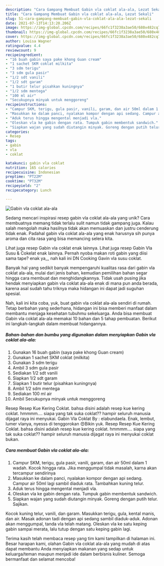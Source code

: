 ```yaml
---
description: "Cara Gampang Membuat Gabin vla coklat ala-ala, Lezat Sekali"
title: "Cara Gampang Membuat Gabin vla coklat ala-ala, Lezat Sekali"
slug: 51-cara-gampang-membuat-gabin-vla-coklat-ala-ala-lezat-sekali
date: 2021-07-13T14:13:20.206Z
image: https://img-global.cpcdn.com/recipes/66fc1f3238a3ae50/680x482cq70/gabin-vla-coklat-ala-ala-foto-resep-utama.jpg
thumbnail: https://img-global.cpcdn.com/recipes/66fc1f3238a3ae50/680x482cq70/gabin-vla-coklat-ala-ala-foto-resep-utama.jpg
cover: https://img-global.cpcdn.com/recipes/66fc1f3238a3ae50/680x482cq70/gabin-vla-coklat-ala-ala-foto-resep-utama.jpg
author: Louisa Wagner
ratingvalue: 4.4
reviewcount: 9
recipeingredient:
- "16 buah gabin saya pake khong Guan cream"
- "1 sachet SKM coklat milkita"
- "3 sdm terigu"
- "3 sdm gula pasir"
- "1/2 sdt vanili"
- "1/2 sdt garam"
- "1 butir telur pisahkan kuningnya"
- "1/2 sdm mentega"
- "100 ml air"
- "Secukupnya minyak untuk menggoreng"
recipeinstructions:
- "Campur SKM, terigu, gula pasir, vanili, garam, dan air 50ml dalam 1 wadah. Kocok hingga rata. Jika menggumpal tidak masalah, karna akan tercampur sendirinya"
- "Masukkan ke dalam panci, nyalakan kompor dengan api sedang. Campur air 50ml lagi sambil diaduk rata. Tambahkan kuning telur."
- "Aduk terus hingga mengental menjadi vla."
- "Oleskan vla ke gabin dengan rata. Tumpuk gabin membentuk sandwich."
- "Siapkan wajan yang sudah diutangin minyak. Goreng dengan putih telur. Sajikan."
categories:
- Resep
tags:
- gabin
- vla
- coklat

katakunci: gabin vla coklat 
nutrition: 165 calories
recipecuisine: Indonesian
preptime: "PT22M"
cooktime: "PT32M"
recipeyield: "2"
recipecategory: Lunch

---
```



![Gabin vla coklat ala-ala](https://img-global.cpcdn.com/recipes/66fc1f3238a3ae50/680x482cq70/gabin-vla-coklat-ala-ala-foto-resep-utama.jpg)

Sedang mencari inspirasi resep gabin vla coklat ala-ala yang unik? Cara membuatnya memang tidak terlalu sulit namun tidak gampang juga. Kalau salah mengolah maka hasilnya tidak akan memuaskan dan justru cenderung tidak enak. Padahal gabin vla coklat ala-ala yang enak harusnya sih punya aroma dan cita rasa yang bisa memancing selera kita.

Lihat juga resep Gabin vla coklat enak lainnya. Lihat juga resep Gabin Vla Susu &amp; Cokelat enak lainnya. Pernah nyoba makan roti gabin yang diisi sama tape? enak ya,,, nah kali ini DN Cooking Gavin vla susu coklat.

Banyak hal yang sedikit banyak mempengaruhi kualitas rasa dari gabin vla coklat ala-ala, mulai dari jenis bahan, kemudian pemilihan bahan segar hingga cara membuat dan menghidangkannya. Tidak usah pusing jika hendak menyiapkan gabin vla coklat ala-ala enak di mana pun anda berada, karena asal sudah tahu triknya maka hidangan ini dapat jadi suguhan spesial.


Nah, kali ini kita coba, yuk, buat gabin vla coklat ala-ala sendiri di rumah. Tetap berbahan yang sederhana, hidangan ini bisa memberi manfaat dalam membantu menjaga kesehatan tubuhmu sekeluarga. Anda bisa membuat Gabin vla coklat ala-ala memakai 10 bahan dan 5 tahap pembuatan. Berikut ini langkah-langkah dalam membuat hidangannya.

<!--inarticleads1-->

##### Bahan-bahan dan bumbu yang digunakan dalam menyiapkan Gabin vla coklat ala-ala:

1. Gunakan 16 buah gabin (saya pake khong Guan cream)
1. Gunakan 1 sachet SKM coklat (milkita)
1. Gunakan 3 sdm terigu
1. Ambil 3 sdm gula pasir
1. Sediakan 1/2 sdt vanili
1. Siapkan 1/2 sdt garam
1. Siapkan 1 butir telur (pisahkan kuningnya)
1. Ambil 1/2 sdm mentega
1. Sediakan 100 ml air
1. Ambil Secukupnya minyak untuk menggoreng


Resep Resep Kue Kering Coklat. bahsa disini adalah resep kue kering coklat. hmmmm…. siapa yang tak suka coklat?? hampir seluruh manusia dijagat raya ini menyukai. Gabin Vla Coklat By : elabundaela. Enak, lembut, lumer vlanya, nyesss di tenggorokan 😍Bikin yuk. Resep Resep Kue Kering Coklat. bahsa disini adalah resep kue kering coklat. hmmmm…. siapa yang tak suka coklat?? hampir seluruh manusia dijagat raya ini menyukai coklat bukan. 

<!--inarticleads2-->

##### Cara membuat Gabin vla coklat ala-ala:

1. Campur SKM, terigu, gula pasir, vanili, garam, dan air 50ml dalam 1 wadah. Kocok hingga rata. Jika menggumpal tidak masalah, karna akan tercampur sendirinya
1. Masukkan ke dalam panci, nyalakan kompor dengan api sedang. Campur air 50ml lagi sambil diaduk rata. Tambahkan kuning telur.
1. Aduk terus hingga mengental menjadi vla.
1. Oleskan vla ke gabin dengan rata. Tumpuk gabin membentuk sandwich.
1. Siapkan wajan yang sudah diutangin minyak. Goreng dengan putih telur. Sajikan.


Kocok kuning telur, vanili, dan garam. Masukkan terigu, gula, kental manis, dan air. Masak adonan tadi dengan api sedang sambil diaduk-aduk. Adonan akan menggumpal, tanda vla telah matang. Oleskan vla ke satu keping gabin sampai merata, lalu tutup dengan satu keping gabin lagi. 

Terima kasih telah membaca resep yang tim kami tampilkan di halaman ini. Besar harapan kami, olahan Gabin vla coklat ala-ala yang mudah di atas dapat membantu Anda menyiapkan makanan yang sedap untuk keluarga/teman maupun menjadi ide dalam berbisnis kuliner. Semoga bermanfaat dan selamat mencoba!
